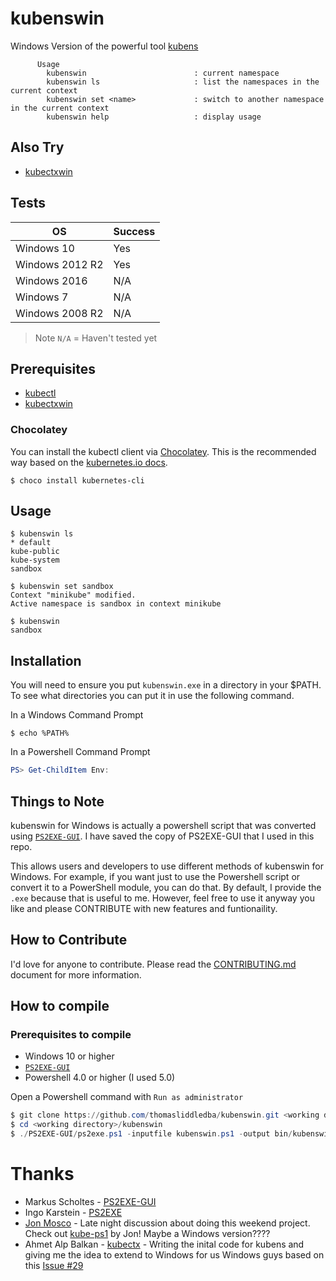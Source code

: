 # kubenswin

Windows Version of the powerful tool [kubens](https://github.com/ahmetb/kubectx)

```console
      Usage
        kubenswin                        : current namespace
        kubenswin ls                     : list the namespaces in the current context
        kubenswin set <name>             : switch to another namespace in the current context
        kubenswin help                   : display usage
```

## Also Try
* [kubectxwin](https://github.com/thomasliddledba/kubectxwin)

## Tests

| OS | Success |
| --- | --- |
| Windows 10 | Yes |
| Windows 2012 R2 | Yes |
| Windows 2016 | N/A |
| Windows 7 | N/A |
| Windows 2008 R2 | N/A |

>Note `N/A` = Haven't tested yet

## Prerequisites

* [kubectl](https://kubernetes.io/docs/tasks/tools/install-kubectl/#install-with-chocolatey-on-windows)
* [kubectxwin](https://github.com/thomasliddledba/kubectxwin)

### Chocolatey

You can install the kubectl client via [Chocolatey](http://chocolatey.org).  This is the recommended way based on the [kubernetes.io docs](https://kubernetes.io/docs/tasks/tools/install-kubectl/#install-with-chocolatey-on-windows).

```console
$ choco install kubernetes-cli
```

## Usage

```console
$ kubenswin ls
* default
kube-public
kube-system
sandbox

$ kubenswin set sandbox
Context "minikube" modified.
Active namespace is sandbox in context minikube

$ kubenswin
sandbox
```

## Installation

You will need to ensure you put `kubenswin.exe` in a directory in your $PATH.  To see what directories you can put it in use the following command.

In a Windows Command Prompt

```console
$ echo %PATH%
```

In a Powershell Command Prompt

```powershell
PS> Get-ChildItem Env:
```

## Things to Note

kubenswin for Windows is actually a powershell script that was converted using [`PS2EXE-GUI`](https://gallery.technet.microsoft.com/scriptcenter/PS2EXE-GUI-Convert-e7cb69d5).  I have saved the copy of PS2EXE-GUI that I used in this repo.

This allows users and developers to use different methods of kubenswin for Windows.  For example, if you want just to use the Powershell script or convert it to a PowerShell module, you can do that.  By default, I provide the `.exe` because that is useful to me.  However, feel free to use it anyway you like and please CONTRIBUTE with new features and funtionaility. 

## How to Contribute

I'd love for anyone to contribute.  Please read the [CONTRIBUTING.md](CONTRIBUTING.md) document for more information.

## How to compile

### Prerequisites to compile

* Windows 10 or higher
* [`PS2EXE-GUI`](https://gallery.technet.microsoft.com/scriptcenter/PS2EXE-GUI-Convert-e7cb69d5)
* Powershell 4.0 or higher (I used 5.0)

Open a Powershell command with `Run as administrator`

```powershell
$ git clone https://github.com/thomasliddledba/kubenswin.git <working directory>
$ cd <working directory>/kubenswin
$ ./PS2EXE-GUI/ps2exe.ps1 -inputfile kubenswin.ps1 -output bin/kubenswin.exe
```

# Thanks

* Markus Scholtes - [PS2EXE-GUI](https://gallery.technet.microsoft.com/scriptcenter/PS2EXE-GUI-Convert-e7cb69d5)
* Ingo Karstein - [PS2EXE](https://gallery.technet.microsoft.com/scriptcenter/PS2EXE-Convert-PowerShell-9e4e07f1)
* [Jon Mosco](https://github.com/jonmosco) - Late night discussion about doing this weekend project.  Check out [kube-ps1](https://github.com/jonmosco/kube-ps1) by Jon! Maybe a Windows version????
* Ahmet Alp Balkan - [kubectx](https://github.com/ahmetb/kubectx) - Writing the inital code for kubens and giving me the idea to extend to Windows for us Windows guys based on this [Issue #29](https://github.com/ahmetb/kubectx/issues/29)
